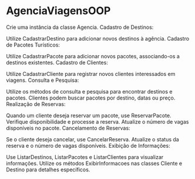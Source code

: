 # AgenciaViagensOOP

Crie uma instância da classe Agencia.
Cadastro de Destinos:

Utilize CadastrarDestino para adicionar novos destinos à agência.
Cadastro de Pacotes Turísticos:

Utilize CadastrarPacote para adicionar novos pacotes, associando-os a destinos existentes.
Cadastro de Clientes:

Utilize CadastrarCliente para registrar novos clientes interessados em viagens.
Consulta e Pesquisa:

Utilize os métodos de consulta e pesquisa para encontrar destinos e pacotes.
Clientes podem buscar pacotes por destino, datas ou preço.
Realização de Reservas:

Quando um cliente deseja reservar um pacote, use ReservarPacote.
Verifique disponibilidade e processe a reserva.
Atualize o número de vagas disponíveis no pacote.
Cancelamento de Reservas:

Se o cliente deseja cancelar, use CancelarReserva.
Atualize o status da reserva e o número de vagas disponíveis.
Exibição de Informações:

Use ListarDestinos, ListarPacotes e ListarClientes para visualizar informações.
Utilize os métodos ExibirInformacoes nas classes Cliente e Destino para detalhes específicos.

